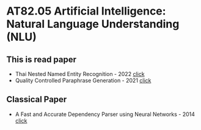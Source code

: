 #  AT82.05 Artificial Intelligence: Natural Language Understanding (NLU)

## This is read paper
- Thai Nested Named Entity Recognition - 2022 [click](./Assignment/00%20-%20Reading%20assignment.md)
- Quality Controlled Paraphrase Generation - 2021 [click](./Assignment/04%20-%20Quality%20Controlled%20Paraphrase%20Generation.md)

## Classical Paper
- A Fast and Accurate Dependency Parser using Neural Networks - 2014 [click](./Assignment/03%20-%20A%20Fast%20and%20Accurate%20Dependency%20Parser%20using%20Neural%20Networks.md)